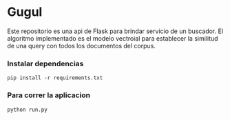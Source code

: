 # Gugul

Este repositorio es una api de Flask para brindar servicio de un buscador. El algoritmo implementado es el modelo vectroial para establecer la similitud de una query con todos los documentos del corpus.

### Instalar dependencias

```
pip install -r requirements.txt
```

### Para correr la aplicacion 
```
python run.py
```

